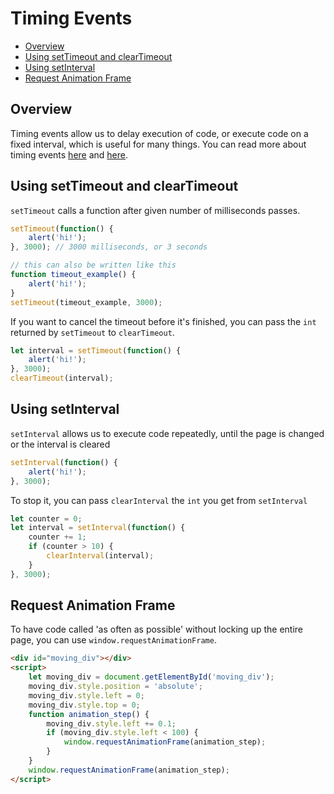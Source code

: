 
# Timing Events

- [Overview](#overview)
- [Using setTimeout and clearTimeout](#using-settimeout-and-cleartimeout)
- [Using setInterval](#using-setinterval)
- [Request Animation Frame](#request-animation-frame)

## Overview

Timing events allow us to delay execution of code, or execute code on a fixed interval, which is useful for many things. You can read more about timing events [here](https://www.w3schools.com/js/js_timing.asp) and [here](https://developer.mozilla.org/en-US/Add-ons/Code_snippets/Timers).

## Using setTimeout and clearTimeout

`setTimeout` calls a function after given number of milliseconds passes.

```javascript
setTimeout(function() {
    alert('hi!');
}, 3000); // 3000 milliseconds, or 3 seconds

// this can also be written like this
function timeout_example() {
    alert('hi!');
}
setTimeout(timeout_example, 3000);
```

If you want to cancel the timeout before it's finished, you can pass the `int` returned by `setTimeout` to `clearTimeout`.


```javascript
let interval = setTimeout(function() {
    alert('hi!');
}, 3000);
clearTimeout(interval);
```


## Using setInterval

`setInterval` allows us to execute code repeatedly, until the page is changed or the interval is cleared

```javascript
setInterval(function() {
    alert('hi!');
}, 3000);
```

To stop it, you can pass `clearInterval` the `int` you get from `setInterval`

```javascript
let counter = 0;
let interval = setInterval(function() {
    counter += 1;
    if (counter > 10) {
        clearInterval(interval);
    }
}, 3000);

```


## Request Animation Frame

To have code called 'as often as possible' without locking up the entire page, you can use `window.requestAnimationFrame`.


```html
<div id="moving_div"></div>
<script>
    let moving_div = document.getElementById('moving_div');
    moving_div.style.position = 'absolute';
    moving_div.style.left = 0;
    moving_div.style.top = 0;
    function animation_step() {
        moving_div.style.left += 0.1;
        if (moving_div.style.left < 100) {
            window.requestAnimationFrame(animation_step);
        }
    }
    window.requestAnimationFrame(animation_step);
</script>
```





